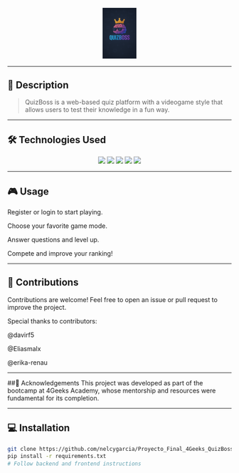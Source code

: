 <p align="center">
  <img src="./banner-quizboss.png" alt="QuizBoss Screenshot" width="15%" />
</p>

---

## 🚀 Description

> QuizBoss is a web-based quiz platform with a videogame style that allows users to test their knowledge in a fun way.

---

## 🛠 Technologies Used

<p align="center">
  <img src="https://img.shields.io/badge/React-61DAFB?style=for-the-badge&logo=react&logoColor=black" />
  <img src="https://img.shields.io/badge/Bootstrap-7952B3?style=for-the-badge&logo=bootstrap&logoColor=white" />
  <img src="https://img.shields.io/badge/Flask-000000?style=for-the-badge&logo=flask&logoColor=white" />
  <img src="https://img.shields.io/badge/JWT-000000?style=for-the-badge&logo=jsonwebtokens&logoColor=white" />
  <img src="https://img.shields.io/badge/SQLAlchemy-3676AB?style=for-the-badge&logo=sqlalchemy&logoColor=white" />
</p>

---

## 🎮 Usage
Register or login to start playing.

Choose your favorite game mode.

Answer questions and level up.

Compete and improve your ranking!

---

## 🤝 Contributions
Contributions are welcome! Feel free to open an issue or pull request to improve the project.

Special thanks to contributors:

@davirf5

@Eliasmalx

@erika-renau

---

##🙏 Acknowledgements
This project was developed as part of the bootcamp at 4Geeks Academy, whose mentorship and resources were fundamental for its completion.

---
## 💻 Installation

```bash
git clone https://github.com/nelcygarcia/Proyecto_Final_4Geeks_QuizBoss.git
pip install -r requirements.txt
# Follow backend and frontend instructions
